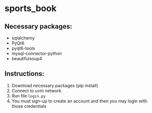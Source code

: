 # sports_book
## Necessary packages:
- sqlalchemy
- PyQt6
- pyqt6-tools
- mysql-connector-python
- beautifulsoup4

## Instructions:
1. Download necessary packages (pip install)
2. Connect to uvm network
3. Run file `login.py`
4. You must sign-up to create an account and then you may login with those credentials
